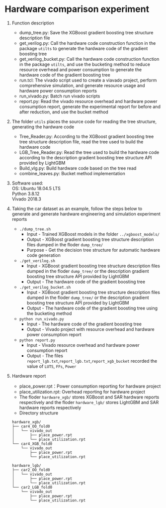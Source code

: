 # Hardware comparison experiment
1. Function description
    - dump_tree.py: Save the XGBoost gradient boosting tree structure description file
    - get_verilog.py: Call the hardware code construction function in the package `utilts` to generate the hardware code of the gradient boosting tree
    - get_verilog_bucket.py: Call the hardware code construction function in the package `utilts`, and use the bucketing method to reduce resource overhead and power consumption to generate the hardware code of the gradient boosting tree
    - run.tcl: The vivado script used to create a viavado project, perform comprehensive simulation, and generate resource usage and hardware power consumption reports
    - run_vivado.py: Batch run vivado scripts
    - report.py: Read the vivado resource overhead and hardware power consumption report, generate the experimental report for before and after reduction, and use the bucket method
2. The folder `utils` places the source code for reading the tree structure, generating the hardware code
    - Tree_Reader.py: According to the XGBoost gradient boosting tree tree structure description file, read the tree used to build the hardware code
    - LGB_Tree_Reader.py: Read the tree used to build the hardware code according to the description gradient boosting tree structure API provided by LightGBM
    - Build_vlg.py: Build hardware code based on the tree read
    - combine_leaves.py: Bucket method implementation 
3. Software used:   
    OS:  Ubuntu 18.04.5 LTS  
    Python 3.8.12  
    Vivado 2018.3 
4. Taking the car dataset as an example, follow the steps below to generate and generate hardware engineering and simulation experiment reports
    - `./dump_tree.sh`
        + Input - Trained XGBoost models in the folder `../xgboost_models/` 
        + Output -  XGBoost gradient boosting tree structure description files dumped in the floder `dump_tree/`
        + Purpose  - Get the decision tree structure for automatic hardware code generation
    - `./get_verilog.sh`
        + Input - XGBoost gradient boosting tree structure description files dumped in the floder `dump_tree/` or the description gradient boosting tree structure API provided by LightGBM
        + Output  - The hardware code of the gradient boosting tree
    - `./get_verilog_bucket.sh`
        + Input - XGBoost gradient boosting tree structure description files dumped in the floder `dump_tree/` or the description gradient boosting tree structure API provided by LightGBM
        + Output - The hardware code of the gradient boosting tree using the bucketing method
    - `python run_vivado.py`
        + Input - The hardware code of the gradient boosting tree
        + Output - Vivado project with resource overhead and hardware power consumption report
    - `python report.py`
        + Input - Vivado resource overhead and hardware power consumption report
        + Output - The files `report_lgb.txt`,`report_lgb.txt`,`report_xgb_bucket` recorded the value of `LUTS`, `FFs`, `Power`
5. Hardware report
    - place_power.rpt：Power consumption reporting for hardware project
    - place_utilization.rpt: Overhead reporting for hardware project 
    - The floder `hardware_xgb/` stores XGBoost and SAR hardware reports respectively and the floder `hardware_lgb/` stores LightGBM and SAR hardware reports respectively
    - Directory structure
    
    ```
    hardware_xgb/
    ├── car4_OO_fold0
    │   └── vivado_out
    │       ├── place_power.rpt 
    │       └── place_utilization.rpt
    └── car4_XGB_fold0
        └── vivado_out
            ├── place_power.rpt
            └── place_utilization.rpt

    hardware_lgb/
    ├── car2_OO_fold0
    │   └── vivado_out
    │       ├── place_power.rpt
    │       └── place_utilization.rpt
    └── car2_LGB_fold0
        └── vivado_out
            ├── place_power.rpt
            └── place_utilization.rpt
    ```
